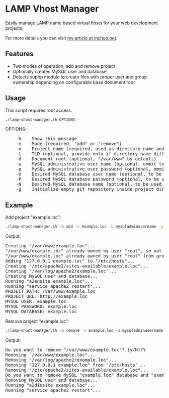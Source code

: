 LAMP Vhost Manager
==================

Easily manage LAMP name based virtual hosts for your web development projects.

For more details you can visit [my article at inchoo.net](http://inchoo.net/tools-frameworks/easily-manage-lamp-name-based-virtual-hosts/).

Features
--------
* Two modes of operation, add and remove project
* Optionally creates MySQL user and database
* Detects suphp module to create files with proper user and group ownership depending on configurable base document root

Usage
-----
This script requires root access.

```bash
./lamp-vhost-manager.sh OPTIONS
```

OPTIONS:

<pre>
    -h    Show this message
    -m    Mode (required, "add" or "remove")
    -n    Project name (required, used as directory name and as domain name if -t is omitted)
    -t    TLD (optional, provide only if directory name differs from domain name)
    -d    Document root (optional, "/var/www" by default)
    -u    MySQL administrative user name (optional, ommit to avoid managing database)
    -p    MySQL administrative user password (optional, ommit to avoid managing database)
    -U    Desired MySQL database user name (optional, to be used with -u and -p, project name by default)
    -P    Desired MySQL database password (optional, to be used with -u and -p, project name by default)
    -N    Desired MySQL database name (optional, to be used with -u and -p, project name by default)
    -g    Initialize empty git repository inside project directory
</pre>

Example
-------
Add project "example.loc":

```bash
./lamp-vhost-manager.sh -m add -n example.loc -u mysqladminusername -p mysqladminuserpassword
```

Output:

<pre>
Creating "/var/www/example.loc"...
"/var/www/example.loc" already owned by user "root", so not changing ownership...
"/var/www/example.loc" already owned by user "root" from group "root", so not changing group ownership...
Adding "127.0.0.1 example.loc" to "/etc/hosts"...
Creating "/etc/apache2/sites-available/example.loc"...
Creating "/var/log/apache2/example.loc"...
Creating MySQL user and database...
Running "a2ensite example.loc"...
Running "service apache2 restart"...
PROJECT PATH: /var/www/example.loc
PROJECT URL: http://example.loc
MYSQL USER: example.loc
MYSQL PASSWORD: example.loc
MYSQL DATABASE: example.loc
</pre>

Remove project "example.loc":

```bash
./lamp-vhost-manager.sh -m remove -n example.loc -u mysqladminusername -p mysqladminuserpassword
```

Output:

<pre>
Do you want to remove "/var/www/example.loc"? (y/N)?Y
Removing "/var/www/example.loc"...
Removing "/var/log/apache2/example.loc"...
Removing "127.0.0.1 example.loc" from "/etc/hosts"...
Removing "/etc/apache2/sites-available/example.loc"...
Do you want to remove MySQL "example.loc" database and "example.loc" user? (y/N)?Y
Removing MySQL user and database...
Running "a2dissite example.loc"...
Running "service apache2 restart"...
</pre>
